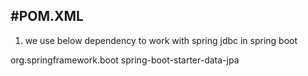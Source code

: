#POM.XML
--------
1. we use below dependency to work with spring jdbc in spring boot
<dependency>
			<groupId>org.springframework.boot</groupId>
			<artifactId>spring-boot-starter-data-jpa</artifactId>
</dependency>
